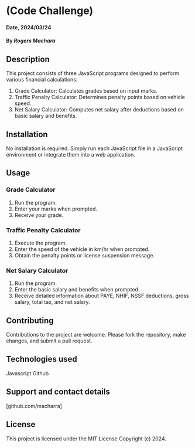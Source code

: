 # (Code Challenge)

#### Date, 2024/03/24

#### By *Rogers Machara*


## Description

This project consists of three JavaScript programs designed to perform various financial calculations:

1. Grade Calculator: Calculates grades based on input marks.
2. Traffic Penalty Calculator: Determines penalty points based on vehicle speed.
3. Net Salary Calculator: Computes net salary after deductions based on basic salary and benefits.

## Installation

No installation is required. Simply run each JavaScript file in a JavaScript environment or integrate them into a web application.

## Usage

### Grade Calculator
1. Run the program.
2. Enter your marks when prompted.
3. Receive your grade.

### Traffic Penalty Calculator
1. Execute the program.
2. Enter the speed of the vehicle in km/hr when prompted.
3. Obtain the penalty points or license suspension message.

### Net Salary Calculator
1. Run the program.
2. Enter the basic salary and benefits when prompted.
3. Receive detailed information about PAYE, NHIF, NSSF deductions, gross salary, total tax, and net salary.

## Contributing

Contributions to the project are welcome. Please fork the repository, make changes, and submit a pull request.

## Technologies used
Javascript
Github


## Support and contact details
[github.com/macharra]


## License

This project is licensed under the MIT License
Copyright (c) 2024.
